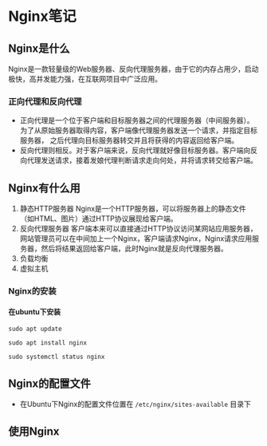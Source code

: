 # Nginx笔记

## Nginx是什么

Nginx是一款轻量级的Web服务器、反向代理服务器，由于它的内存占用少，启动极快，高并发能力强，在互联网项目中广泛应用。

### 正向代理和反向代理
- 正向代理是一个位于客户端和目标服务器之间的代理服务器（中间服务器）。为了从原始服务器取得内容，客户端像代理服务器发送一个请求，并指定目标服务器，
  之后代理向目标服务器转交并且将获得的内容返回给客户端。
- 反向代理则相反。对于客户端来说，反向代理就好像目标服务器。客户端向反向代理发送请求，接着发娘代理判断请求走向何处，并将请求转交给客户端。

## Nginx有什么用
1. 静态HTTP服务器
Nginx是一个HTTP服务器，可以将服务器上的静态文件（如HTML、图片）通过HTTP协议展现给客户端。
2. 反向代理服务器
客户端本来可以直接通过HTTP协议访问某网站应用服务器，网站管理员可以在中间加上一个Nginx，客户端请求Nginx，Nginx请求应用服务器，然后将结果返回给客户端，此时Nginx就是反向代理服务器。
3. 负载均衡
4. 虚拟主机

### Nginx的安装  
#### 在ubuntu下安装
```
sudo apt update

sudo apt install nginx

sudo systemctl status nginx
```

## Nginx的配置文件
- 在Ubuntu下Nginx的配置文件位置在 `/etc/nginx/sites-available` 目录下

## 使用Nginx





